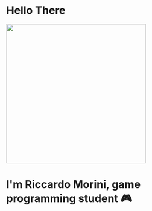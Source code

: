 # Hello There
<img src="https://media.tenor.com/1is1Nz8pQJ8AAAAC/friend-naoki-urasawa.gif" height="370"> <br>

# I'm Riccardo Morini, game programming student 🎮
<!--
**Sitonc/Sitonc** is a ✨ _special_ ✨ repository because its `README.md` (this file) appears on your GitHub profile.

Here are some ideas to get you started:

- 🔭 I’m currently working on ...
- 🌱 I’m currently learning ...
- 👯 I’m looking to collaborate on ...
- 🤔 I’m looking for help with ...
- 💬 Ask me about ...
- 📫 How to reach me: ...
- 😄 Pronouns: ...
- ⚡ Fun fact: ...
-->
